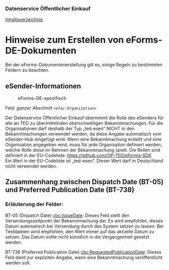### Datenservice Öffentlicher Einkauf
[Inhaltsverzeichnis](/documentation/documentation.md)
<br>

# Hinweise zum Erstellen von eForms-DE-Dokumenten

Bei der eForms-Dokumentenerstellung gilt es, einige Regeln zu bestimmten Feldern zu beachten.

## eSender-Informationen
>**eForms-DE-spezifisch**

Feld: *ganzer Abschnitt ```<efac:Organization>```*

Der Datenservice Öffentlicher Einkauf übernimmt die Rolle des eSenders für alle an TED zu übermittelnden oberschwelligen Bekanntmachungen. Für die Organisationen darf deshalb der Typ „ted-esen“ NICHT in den Bekanntmachungen verwendet werden, da diese Angabe automatisch vom eSender-Hub eingefügt wird.
Wenn eine Bekanntmachung erstellt und eine Organisation angegeben wird, muss für jede Organisation definiert werden, welche Rolle diese im Rahmen der Bekanntmachung spielt. Die Rollen sind definiert in der EU-Codeliste: https://github.com/OP-TED/eForms-SDK<br>
Ein Wert in der EU-Codeliste ist „ted-esen“. Dieser Wert darf in Deutschland nicht verwendet werden. 

## Zusammenhang zwischen Dispatch Date (BT-05) und Preferred Publication Date (BT-738)

### Erläuterung der Felder:

BT-05 (Dispatch Date) <cbc:IssueDate>: Dieses Feld stellt den Versendungszeitpunkt der Bekanntmachung dar. Es wird empfohlen, dieses Datum automatisch bei Versendung durch das System setzen zu lassen. Bei Testdateien wird empfohlen, den Wert immer auf das aktuelle Datum zu setzen. Das Datum sollte nicht künstlich in die Vergangenheit gesetzt werden. 

BT-738 (Preferred Publication Date) <cbc:RequestedPublicationDate>: Dieses Feld dient zur expliziten Angabe, wann eine Bekanntmachung veröffentlicht werden soll.
